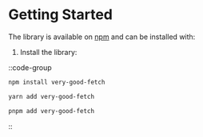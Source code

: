 # Getting Started
The library is available on [npm](https://www.npmjs.com/package/@nuxtjs/docus) and can be installed with: 

1. Install the library:

::code-group

  ```bash [npm]
  npm install very-good-fetch
  ```

  ```bash [yarn]
  yarn add very-good-fetch
  ```

  ```bash [pnpm]
  pnpm add very-good-fetch
  ```

::
